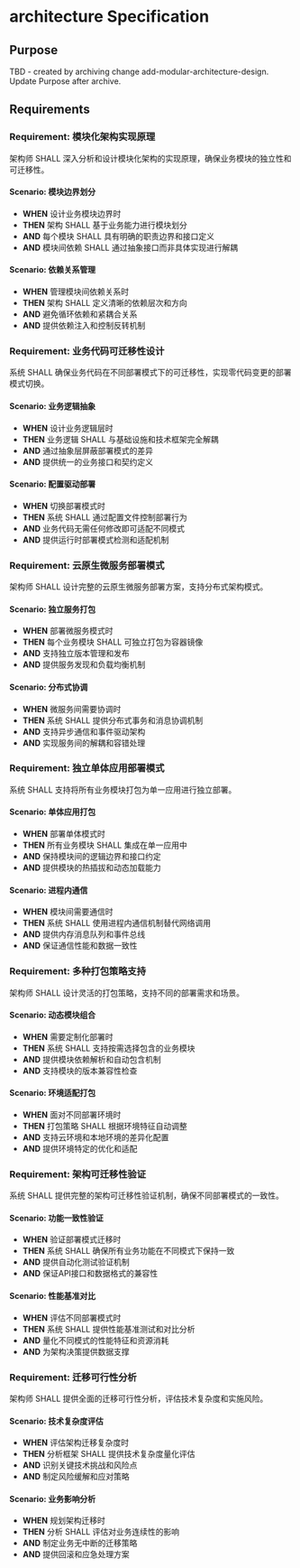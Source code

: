 # architecture Specification

## Purpose
TBD - created by archiving change add-modular-architecture-design. Update Purpose after archive.
## Requirements
### Requirement: 模块化架构实现原理
架构师 SHALL 深入分析和设计模块化架构的实现原理，确保业务模块的独立性和可迁移性。

#### Scenario: 模块边界划分
- **WHEN** 设计业务模块边界时
- **THEN** 架构 SHALL 基于业务能力进行模块划分
- **AND** 每个模块 SHALL 具有明确的职责边界和接口定义
- **AND** 模块间依赖 SHALL 通过抽象接口而非具体实现进行解耦

#### Scenario: 依赖关系管理
- **WHEN** 管理模块间依赖关系时
- **THEN** 架构 SHALL 定义清晰的依赖层次和方向
- **AND** 避免循环依赖和紧耦合关系
- **AND** 提供依赖注入和控制反转机制

### Requirement: 业务代码可迁移性设计
系统 SHALL 确保业务代码在不同部署模式下的可迁移性，实现零代码变更的部署模式切换。

#### Scenario: 业务逻辑抽象
- **WHEN** 设计业务逻辑层时
- **THEN** 业务逻辑 SHALL 与基础设施和技术框架完全解耦
- **AND** 通过抽象层屏蔽部署模式的差异
- **AND** 提供统一的业务接口和契约定义

#### Scenario: 配置驱动部署
- **WHEN** 切换部署模式时
- **THEN** 系统 SHALL 通过配置文件控制部署行为
- **AND** 业务代码无需任何修改即可适配不同模式
- **AND** 提供运行时部署模式检测和适配机制

### Requirement: 云原生微服务部署模式
架构师 SHALL 设计完整的云原生微服务部署方案，支持分布式架构模式。

#### Scenario: 独立服务打包
- **WHEN** 部署微服务模式时
- **THEN** 每个业务模块 SHALL 可独立打包为容器镜像
- **AND** 支持独立版本管理和发布
- **AND** 提供服务发现和负载均衡机制

#### Scenario: 分布式协调
- **WHEN** 微服务间需要协调时
- **THEN** 系统 SHALL 提供分布式事务和消息协调机制
- **AND** 支持异步通信和事件驱动架构
- **AND** 实现服务间的解耦和容错处理

### Requirement: 独立单体应用部署模式
系统 SHALL 支持将所有业务模块打包为单一应用进行独立部署。

#### Scenario: 单体应用打包
- **WHEN** 部署单体模式时
- **THEN** 所有业务模块 SHALL 集成在单一应用中
- **AND** 保持模块间的逻辑边界和接口约定
- **AND** 提供模块的热插拔和动态加载能力

#### Scenario: 进程内通信
- **WHEN** 模块间需要通信时
- **THEN** 系统 SHALL 使用进程内通信机制替代网络调用
- **AND** 提供内存消息队列和事件总线
- **AND** 保证通信性能和数据一致性

### Requirement: 多种打包策略支持
架构师 SHALL 设计灵活的打包策略，支持不同的部署需求和场景。

#### Scenario: 动态模块组合
- **WHEN** 需要定制化部署时
- **THEN** 系统 SHALL 支持按需选择包含的业务模块
- **AND** 提供模块依赖解析和自动包含机制
- **AND** 支持模块的版本兼容性检查

#### Scenario: 环境适配打包
- **WHEN** 面对不同部署环境时
- **THEN** 打包策略 SHALL 根据环境特征自动调整
- **AND** 支持云环境和本地环境的差异化配置
- **AND** 提供环境特定的优化和适配

### Requirement: 架构可迁移性验证
系统 SHALL 提供完整的架构可迁移性验证机制，确保不同部署模式的一致性。

#### Scenario: 功能一致性验证
- **WHEN** 验证部署模式迁移时
- **THEN** 系统 SHALL 确保所有业务功能在不同模式下保持一致
- **AND** 提供自动化测试验证机制
- **AND** 保证API接口和数据格式的兼容性

#### Scenario: 性能基准对比
- **WHEN** 评估不同部署模式时
- **THEN** 系统 SHALL 提供性能基准测试和对比分析
- **AND** 量化不同模式的性能特征和资源消耗
- **AND** 为架构决策提供数据支撑

### Requirement: 迁移可行性分析
架构师 SHALL 提供全面的迁移可行性分析，评估技术复杂度和实施风险。

#### Scenario: 技术复杂度评估
- **WHEN** 评估架构迁移复杂度时
- **THEN** 分析框架 SHALL 提供技术复杂度量化评估
- **AND** 识别关键技术挑战和风险点
- **AND** 制定风险缓解和应对策略

#### Scenario: 业务影响分析
- **WHEN** 规划架构迁移时
- **THEN** 分析 SHALL 评估对业务连续性的影响
- **AND** 制定业务无中断的迁移策略
- **AND** 提供回滚和应急处理方案

